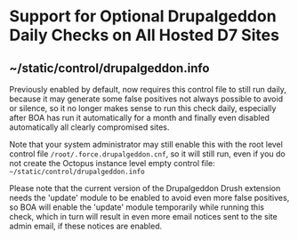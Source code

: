 
# Support for Optional Drupalgeddon Daily Checks on All Hosted D7 Sites

## ~/static/control/drupalgeddon.info

Previously enabled by default, now requires this control file to still run daily, because it may generate some false positives not always possible to avoid or silence, so it no longer makes sense to run this check daily, especially after BOA has run it automatically for a month and finally even disabled automatically all clearly compromised sites.

Note that your system administrator may still enable this with the root level control file `/root/.force.drupalgeddon.cnf`, so it will still run, even if you do not create the Octopus instance level empty control file:
`~/static/control/drupalgeddon.info`

Please note that the current version of the Drupalgeddon Drush extension needs the 'update' module to be enabled to avoid even more false positives, so BOA will enable the 'update' module temporarily while running this check, which in turn will result in even more email notices sent to the site admin email, if these notices are enabled.
